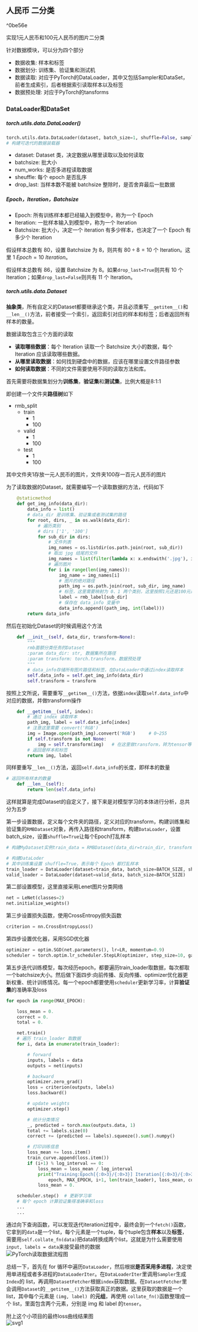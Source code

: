 ## 人民币 二分类

^0be56e

实现1元人民币和100元人民币的图片二分类

针对数据模块，可以分为四个部分
* 数据收集: 样本和标签
* 数据划分: 训练集、验证集和测试机
* 数据读取: 对应于PyTorch的DataLoader，其中又包括Sampler和DataSet，前者生成索引，后者根据索引读取样本以及标签
* 数据预处理: 对应于PyTorch的tansforms

### DataLoader和DataSet
##### torch.utils.data.DataLoader()
```python
torch.utils.data.DataLoader(dataset, batch_size=1, shuffle=False, sampler=None, batch_sampler=None, num_workers=0, collate_fn=None, pin_memory=False, drop_last=False, timeout=0, worker_init_fn=None, multiprocessing_context=None)
# 构建可迭代的数据装载器
```
- dataset: Dataset 类，决定数据从哪里读取以及如何读取
- batchsize: 批大小
- num_works: 是否多进程读取数据
- sheuffle: 每个 epoch 是否乱序
- drop_last: 当样本数不能被 batchsize 整除时，是否舍弃最后一批数据

##### Epoch，Iteration，Batchsize
- Epoch: 所有训练样本都已经输入到模型中，称为一个 Epoch
- Iteration: 一批样本输入到模型中，称为一个 Iteration
- Batchsize: 批大小，决定一个 iteration 有多少样本，也决定了一个 Epoch 有多少个 Iteration

假设样本总数有 80，设置 Batchsize 为 8，则共有 $80÷8=10$ 个 Iteration。这里 $1\ Epoch=10\ Iteration$。

假设样本总数有 86，设置 Batchsize 为 8。如果`drop_last=True`则共有 10 个 Iteration；如果`drop_last=False`则共有 11 个 Iteration。

##### torch.utils.data.Dataset
**抽象类**，所有自定义的Dataset都要继承这个类，并且必须重写`__getitem__()`和`__len__()`方法，前者接受一个索引，返回索引对应的样本和标签；后者返回所有样本的数量。

数据读取包含三个方面的读取
- **读取哪些数据**：每个 Iteration 读取一个 Batchsize 大小的数据，每个 Iteration 应该读取哪些数据。
- **从哪里读取数据**：如何找到硬盘中的数据，应该在哪里设置文件路径参数
- **如何读取数据**：不同的文件需要使用不同的读取方法和库。

首先需要将数据集划分为**训练集**，**验证集**和**测试集**，比例大概是8:1:1

即创建一个文件夹**路径树**如下
* rmb_split
	* train
		* 1
		* 100
	* valid
		* 1
		* 100
	* test
		* 1
		* 100

其中文件夹1存放一元人民币的图片，文件夹100存一百元人民币的图片

为了读取数据的Dataset，就需要编写一个读取数据的方法，代码如下
```python
    @staticmethod
    def get_img_info(data_dir):
        data_info = list()
        # data_dir 是训练集、验证集或者测试集的路径
        for root, dirs, _ in os.walk(data_dir):
            # 遍历类别
            # dirs ['1', '100']
            for sub_dir in dirs:
                # 文件列表
                img_names = os.listdir(os.path.join(root, sub_dir))
                # 取出 jpg 结尾的文件
                img_names = list(filter(lambda x: x.endswith('.jpg'), img_names))
                # 遍历图片
                for i in range(len(img_names)):
                    img_name = img_names[i]
                    # 图片的绝对路径
                    path_img = os.path.join(root, sub_dir, img_name)
                    # 标签，这里需要映射为 0、1 两个类别，这里按照1元还是100元进行了划分
                    label = rmb_label[sub_dir]
                    # 保存在 data_info 变量中
                    data_info.append((path_img, int(label)))
        return data_info
```

然后在初始化Dataset的时候调用这个方法
```python
    def __init__(self, data_dir, transform=None):
        """
        rmb面额分类任务的Dataset
        :param data_dir: str, 数据集所在路径
        :param transform: torch.transform，数据预处理
        """
        # data_info存储所有图片路径和标签，在DataLoader中通过index读取样本
        self.data_info = self.get_img_info(data_dir)
        self.transform = transform
```

按照上文所说，需要重写`__getitem__()`方法，依据`index`读取`self.data_info`中对应的数据，并做transform操作
```python
    def __getitem__(self, index):
        # 通过 index 读取样本
        path_img, label = self.data_info[index]
        # 注意这里需要 convert('RGB')
        img = Image.open(path_img).convert('RGB')     # 0~255
        if self.transform is not None:
            img = self.transform(img)   # 在这里做transform，转为tensor等等
        # 返回是样本和标签
        return img, label
```

同样要重写`__len__()`方法，返回`self.data_info`的长度，即样本的数量
```python
# 返回所有样本的数量
    def __len__(self):
        return len(self.data_info)
```

这样就算是完成Dataset的自定义了，接下来是对模型学习的本体进行分析，总共分为五步

第一步设置数据，定义每个文件夹的路径，定义对应的transform，构建训练集和验证集的`RMBDataset`对象，再传入路径和transform，构建`DataLoader`，设置batch_size，设置`shuffle=True`让每个Epoch打乱样本
```python
# 构建MyDataset实例train_data = RMBDataset(data_dir=train_dir, transform=train_transform)valid_data = RMBDataset(data_dir=valid_dir, transform=valid_transform)

# 构建DataLoder
# 其中训练集设置 shuffle=True，表示每个 Epoch 都打乱样本
train_loader = DataLoader(dataset=train_data, batch_size=BATCH_SIZE, shuffle=True)
valid_loader = DataLoader(dataset=valid_data, batch_size=BATCH_SIZE)
```

第二部设置模型，这里直接采用Lenet图片分类网络
```python
net = LeNet(classes=2)
net.initialize_weights()
```

第三步设置损失函数，使用CrossEntropy损失函数
```python
criterion = nn.CrossEntropyLoss()
```

第四步设置优化器，采用SGD优化器
```python
optimizer = optim.SGD(net.parameters(), lr=LR, momentum=0.9)                        # 选择优化器
scheduler = torch.optim.lr_scheduler.StepLR(optimizer, step_size=10, gamma=0.1)     # 设置学习率下降策略
```

第五步迭代训练模型，每次经历epoch，都要遍历train_loader取数据，每次都取一个batchsize大小。然后做下面四步:向前传播、反向传播、optimizer优化器更新权重、统计训练情况。每一个epoch都要使用`scheduler`更新学习率，计算**验证集**的准确率及loss
```python
for epoch in range(MAX_EPOCH):

    loss_mean = 0.
    correct = 0.
    total = 0.

    net.train()
    # 遍历 train_loader 取数据
    for i, data in enumerate(train_loader):

        # forward
        inputs, labels = data
        outputs = net(inputs)

        # backward
        optimizer.zero_grad()
        loss = criterion(outputs, labels)
        loss.backward()

        # update weights
        optimizer.step()

        # 统计分类情况
        _, predicted = torch.max(outputs.data, 1)
        total += labels.size(0)
        correct += (predicted == labels).squeeze().sum().numpy()

        # 打印训练信息
        loss_mean += loss.item()
        train_curve.append(loss.item())
        if (i+1) % log_interval == 0:
            loss_mean = loss_mean / log_interval
            print("Training:Epoch[{:0>3}/{:0>3}] Iteration[{:0>3}/{:0>3}] Loss: {:.4f} Acc:{:.2%}".format(
                epoch, MAX_EPOCH, i+1, len(train_loader), loss_mean, correct / total))
            loss_mean = 0.

    scheduler.step()  # 更新学习率
    # 每个 epoch 计算验证集得准确率和loss
    ...
    ...
```

通过向下查询函数，可以发现迭代iteration过程中，最终会到一个`fetch()`函数，它拿到的`data`是一个list，每个元素是一个tuple，每个tuple包含**样本**以及**标签**，需要用`self.collate_fn(data)`把data转换成两个list，这就是为什么需要使用`input, labels = data`来接受最终的数据<br>
![PyTorch读取数据流程图](../Excalidraw/PyTorch读取数据流程图)

总结一下，首先在 for 循环中遍历`DataLoader`，然后根据**是否采用多进程**，决定使用单进程或者多进程的`DataLoaderIter`。在`DataLoaderIter`里调用`Sampler`生成`Index`的 list，再调用`DatasetFetcher`根据`index`获取数据。在`DatasetFetcher`里会调用`Dataset`的`__getitem__()`方法获取真正的数据。这里获取的数据是一个 list，其中每个元素是 `(img, label) `的**元组**，再使用 `collate_fn()`函数整理成一个 list，里面包含两个元素，分别是 img 和 label 的`tenser`。

附上这个小项目的最终loss曲线结果图<br>
![svg1](../data/svg1.svg)
